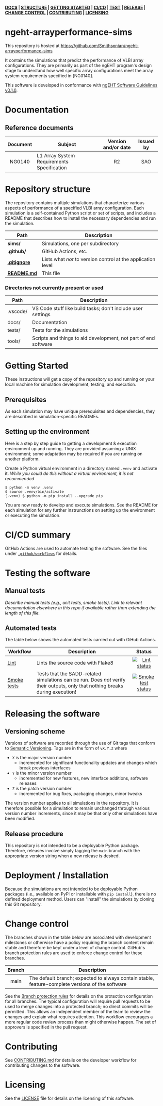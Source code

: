 **[DOCS][] | [STRUCTURE][] | [GETTING STARTED][] | [CI/CD][] | [TEST][] | [RELEASE][] | [CHANGE CONTROL][] | [CONTRIBUTING][] | [LICENSING][]**

# ngeht-arrayperformance-sims
[r]: #repo

This repository is hosted at https://github.com/Smithsonian/ngeht-arrayperformance-sims

It contains the simulations that predict the performance of VLBI array configurations. They are
primarily as part of the ngEHT program's design stage to understand how well specific array
configurations meet the array system requirements specified in [NG0140].

This software is developed in conformance with [ngEHT Software Guidelines v0.1.0](https://github.com/Smithsonian/ngeht-sw-guidelines/releases/tag/v0.1.0).

# Documentation
[docs]: #documentation "Documentation"

## Reference documents  
| Document | Subject | Version and/or date | Issued by |
|:---:|---|:---:|:---:|
| NG0140 | L1 Array System Requirements Specification | R2 | SAO |

# Repository structure
[structure]: #repository-structure "Repository structure"

The repository contains multiple simulations that characterize various aspects of performance of
a specified VLBI array configuration. Each simulation is a self-contained Python script or set of
scripts, and includes a README that describes how to install the necessary dependencies and run the
simulation.

|Path|Description|
|--|--|
| **sims/**     | Simulations, one per subdirectory |
| **.github/**  | GitHub Actions, etc. |
| [**.gitignore**](.gitignore)  | Lists what *not* to version control at the application level |
| [**README.md**](README.md) | This file |

### Directories not currently present or used
|Path|Description|
|--|--|
| .vscode/  | VS Code stuff like build tasks; don't include user settings |
| docs/     | Documentation |
| tests/    | Tests for the simulations |
| tools/    | Scripts and things to aid development, not part of end software |

# Getting Started
[getting started]: #getting-started "Getting Started"

These instructions will get a copy of the repository up and running on your local machine for
simulation development, testing, and execution.

## Prerequisites

As each simulation may have unique prerequisites and dependencies, they are described in 
simulation-specific READMEs.

## Setting up the environment

Here is a step by step guide to getting a development & execution environment up and running.
They are provided assuming a UNIX environment; some adaptation may be required if you are running
on another platform.

Create a Python virtual environment in a directory named `.venv` and activate it. _While you could do this without a virtual environment, it is not recommended_
```
$ python -m venv .venv
$ source .venv/bin/activate
(.venv) $ python -m pip install --upgrade pip
```

You are now ready to develop and execute simulations. See the README for each simulation for any
further instrunctions on setting up the environment or executing the simulation.

# CI/CD summary
[ci/cd]: #cicd-summary "CI/CD summary"

GitHub Actions are used to automate testing the software. See the files under [`.github/workflows`](.github/workflows) for details.

# Testing the software
[test]: #testing-the-software "Testing the software"

## Manual tests

*Describe manual tests (e.g., unit tests, smoke tests). Link to relevant documentation elsewhere in this repo if available rather than extending the length of this file.*

## Automated tests
The table below shows the automated tests carried out with GiHub Actions.

| Workflow | Description | Status |
|---|---|:---:|
| [Lint](.github/workflows/lint.yml) | Lints the source code with Flake8 | [![Lint status](https://github.com/Smithsonian/ngeht-arrayperformance-sims/actions/workflows/lint.yml/badge.svg)](https://github.com/Smithsonian/ngeht-arrayperformance-sims/actions) |
| [Smoke tests](.github/workflows/smoke-test-saddsims.yml) | Tests that the SADD-related simulations can be run. Does *not* verify their outputs, only that nothing breaks during execution! | [![Smoke test status](https://github.com/Smithsonian/ngeht-arrayperformance-sims/actions/workflows/smoke-test-saddsims.yml/badge.svg)](https://github.com/Smithsonian/ngeht-arrayperformance-sims/actions) |

# Releasing the software
[release]: #releasing-the-software "Releasing the software"

## Versioning scheme

Versions of software are recorded through the use of Git tags that conform to
[Semantic Versioning](https://semver.org). Tags are in the form of `vX.Y.Z` where
* `X` is the major version number
    * incremented for significant functionality updates and changes which break previous interfaces
* `Y` is the minor version number
    * incremented for new features, new interface additions, software releases
* `Z` is the patch version number
    * incremented for bug fixes, packaging changes, minor tweaks

The version number applies to all simulations in the repository. It is therefore possible for a
simulation to remain unchanged through various version number increments, since it may be that only
other simulations have been modified.

## Release procedure

This repository is not intended to be a deployable Python package. Therefore, releases involve
simply tagging the `main` branch with the appropriate version string when a new release is desired.

# Deployment / Installation
[deployment]: #deployment--installation "Deployment / Installation"

Because the simulations are not intended to be deployable Python packages (i.e., available on
PyPI or installable with `pip install`), there is no defined deployment method. Users can "install"
the simulations by cloning this Git repository.

# Change control
[change control]: #change-control "Change control"

The branches shown in the table below are associated with development milestones or otherwise have
a policy requiring the branch content remain stable and therefore be kept under a level of change
control. GitHub's branch protection rules are used to enforce change control for these branches.

| Branch | Description |
|:---:|---|
| main | The default branch; expected to always contain stable, feature-complete versions of the software |

See the [Branch protection rules](https://github.com/Smithsonian/ngeht-arrayperformance-sims/settings/branches) for details on the protection configuration for all branches. The typical configuration will require pull requests to be used to merge changes into a protected branch; no direct commits will be permitted. This allows an independent member of the team to review the changes and explain what requires attention. This workflow encourages a more regular code review process than might otherwise happen. The set of approvers is specified in the pull request.

# Contributing
[contributing]: #contributing "Contributing"

See [CONTRIBUTING.md](CONTRIBUTING.md) for details on the developer workflow for contributing changes to the software.

# Licensing
[licensing]: #licensing "Licensing"

See the [LICENSE](LICENSE) file for details on the licensing of this software.

